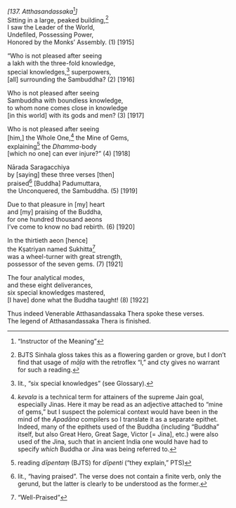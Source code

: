 *\[137. Atthasandassaka*[^1]*\]*  
Sitting in a large, peaked building,[^2]  
I saw the Leader of the World,  
Undefiled, Possessing Power,  
Honored by the Monks’ Assembly. (1) \[1915\]

“Who is not pleased after seeing  
a lakh with the three-fold knowledge,  
special knowledges,[^3] superpowers,  
\[all\] surrounding the Sambuddha? (2) \[1916\]

Who is not pleased after seeing  
Sambuddha with boundless knowledge,  
to whom none comes close in knowledge  
\[in this world\] with its gods and men? (3) \[1917\]

Who is not pleased after seeing  
\[him,\] the Whole One,[^4] the Mine of Gems,  
explaining[^5] the *Dhamma*-body  
\[which no one\] can ever injure?” (4) \[1918\]

Nārada Saragacchiya  
by \[saying\] these three verses \[then\]  
praised[^6] \[Buddha\] Padumuttara,  
the Unconquered, the Sambuddha. (5) \[1919\]

Due to that pleasure in \[my\] heart  
and \[my\] praising of the Buddha,  
for one hundred thousand aeons  
I’ve come to know no bad rebirth. (6) \[1920\]

In the thirtieth aeon \[hence\]  
the Kṣatriyan named Sukhitta[^7]  
was a wheel-turner with great strength,  
possessor of the seven gems. (7) \[1921\]

The four analytical modes,  
and these eight deliverances,  
six special knowledges mastered,  
\[I have\] done what the Buddha taught! (8) \[1922\]

Thus indeed Venerable Atthasandassaka Thera spoke these verses.  
The legend of Atthasandassaka Thera is finished.  
[^1]: “Instructor of the Meaning”  
[^2]: BJTS Sinhala gloss takes this as a flowering garden or grove, but
    I don’t find that usage of *māḷa* with the retroflex “l,” and cty
    gives no warrant for such a reading.  
[^3]: lit., “six special knowledges” (see Glossary).  
[^4]: *kevala* is a technical term for attainers of the supreme Jain
    goal, especially Jinas. Here it may be read as an adjective attached
    to “mine of gems,” but I suspect the polemical context would have
    been in the mind of the *Apadāna* compilers so I translate it as a
    separate epithet. Indeed, many of the epithets used of the Buddha
    (including “Buddha” itself, but also Great Hero, Great Sage, Victor
    \[= Jina\], etc.) were also used of the Jina, such that in ancient
    India one would have had to specify *which* Buddha or Jina was being
    referred to.  
[^5]: reading *dīpentaṃ* (BJTS) for *dīpenti* (“they explain,” PTS)  
[^6]: lit., “having praised”. The verse does not contain a finite verb,
    only the gerund, but the latter is clearly to be understood as the
    former.  
[^7]: “Well-Praised”
